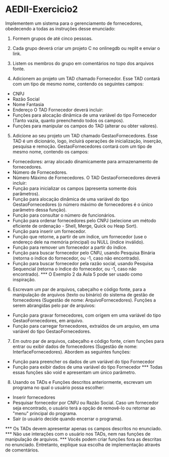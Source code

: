 # AEDII-Exercicio2
Implementem um sistema para o gerenciamento de fornecedores, obedecendo a todas as instruções desse enunciado:

1. Formem grupos de até cinco pessoas. 

2. Cada grupo deverá criar um projeto C no onlinegdb ou replit e enviar o link.

3. Listem os membros do grupo em comentários no topo dos arquivos fonte.

4. Adicionem ao projeto um TAD chamado Fornecedor. Esse TAD contará com um tipo de mesmo nome, contendo os seguintes campos:
* CNPJ
* Razão Social
* Nome Fantasia
* Endereço
O TAD Fornecedor deverá incluir:
* Funções para alocação dinâmica de uma variável do tipo Fornecedor (Tanto vazia, quanto preenchendo todos os campos).
* Funções para manipular os campos do TAD (alterar ou obter valores).

5. Adicione ao seu projeto um TAD chamado GestaoFornecedores. Esse TAD é um dicionário, logo, incluirá operações de inicialização, inserção, pesquisa e remoção. GestaoFornecedores contará com um tipo de mesmo nome, contendo os campos:
* Fornecedores: array alocado dinamicamente para armazenamento de fornecedores. 
* Número de Fornecedores.
* Número Máximo de Fornecedores.
O TAD GestaoFornecedores deverá incluir:
* Função para inicializar os campos (apresenta somente dois parâmetros).
* Função para alocação dinâmica de uma variável do tipo GestaoFornecedores (o número máximo de fornecedores é o único parâmetro dessa função).
* Função para consultar o número de funcionários.
* Função para ordenar fornecedores pelo CNPJ (selecione um método eficiente de ordenação - Shell, Merge, Quick ou Heap Sort).
* Função para inserir um fornecedor.
* Função que retorne, a partir de um índice, um fornecedor (use o endereço dele na memória principal) ou NULL (índice inválido). 
* Função para remover um fornecedor a partir do índice.
* Função para buscar fornecedor pelo CNPJ, usando Pesquisa Binária (retorna o índice do fornecedor, ou -1, caso não encontrado).
* Função para buscar fornecedor pela razão social, usando Pesquisa Sequencial (retorna o índice do fornecedor, ou -1, caso não encontrado).
*** O Exemplo 2 da Aula 5 pode ser usado como inspiração.

6. Escrevam um par de arquivos, cabeçalho e código fonte, para a manipulação de arquivos (texto ou binário) do sistema de gestão de fornecedores (Sugestão de nome: ArquivoFornecedores). Funções a serem abrangidas pelo par de arquivos:
* Função para gravar fornecedores, com origem em uma variável do tipo GestaoFornecedores, em arquivo.
* Função para carregar fornecedores, extraídos de um arquivo, em uma variável do tipo GestaoFornecedores.

7. Em outro par de arquivos, cabeçalho e código fonte, criem funções para entrar ou exibir dados de fornecedores (Sugestão de nome: InterfaceFornecedores). Abordem as seguintes funções:
* Função para preencher os dados de um variável do tipo Fornecedor
* Função para exibir dados de uma variável do tipo Fornecedor
*** Todas essas funções são void e apresentam um único parâmetro.

8. Usando os TADs e Funções descritos anteriormente, escrevam um programa no qual o usuário possa escolher:
* Inserir fornecedores
* Pesquisar fornecedor por CNPJ ou Razão Social. Caso um fornecedor seja encontrado, o  usuário terá a opção de removê-lo ou retornar ao "menu" principal do programa.
* Sair (o usuário decide quando encerrar o programa).

*** Os TADs devem apresentar apenas os campos descritos no enunciado.
*** Não use interações com o usuário nos TADs, nem nas funções de manipulação de arquivos.
*** Vocês podem criar funções fora as descritas no enunciado. Entretanto, explique sua escolha de implementação através de comentários.
